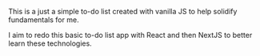 This is a just a simple to-do list created with vanilla JS to help solidify fundamentals for me.

I aim to redo this basic to-do list app with React and then NextJS to better learn these technologies.
